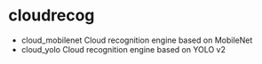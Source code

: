 # cloudrecog

* cloud_mobilenet
Cloud recognition engine based on MobileNet
* cloud_yolo
Cloud recognition engine based on YOLO v2
